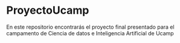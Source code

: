 # ProyectoUcamp
En este repositorio encontrarás el proyecto final presentado para el campamento de Ciencia de datos e Inteligencia Artificial de Ucamp
